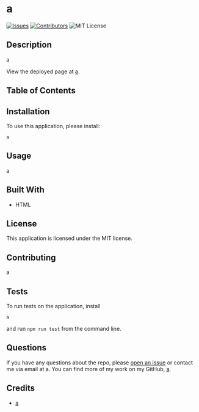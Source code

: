 # a
[![Issues](https://img.shields.io/github/issues/a/a)](https://github.com/a/a/issues) [![Contributors](https://img.shields.io/github/contributors/a/a)](https://github.com/a/a/graphs/contributors) ![MIT License](https://img.shields.io/badge/license-MIT-blue)

## Description
a

View the deployed page at [a](a).
## Table of Contents

## Installation
To use this application, please install: 
```
a
```

## Usage
a

## Built With
* HTML

## License
This application is licensed under the MIT license.

## Contributing
a

## Tests
To run tests on the application, install
```
a
```
and run `npm run test` from the command line.

## Questions
If you have any questions about the repo, please [open an issue](https://github.com/a/a/issues) or contact me via email at a. You can find more of my work on my GitHub, [a](https://github.com/a/).

## Credits
* [a](a)


